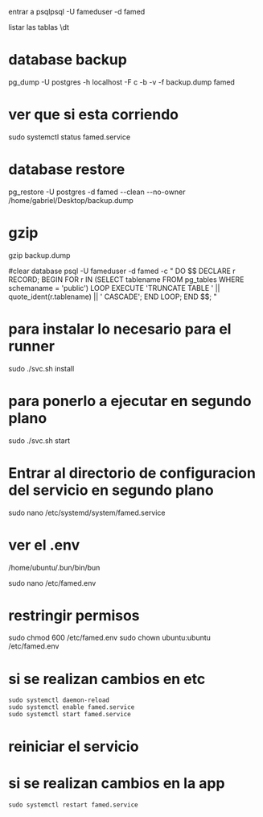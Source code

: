  entrar a
 psqlpsql -U fameduser -d famed


 listar las tablas
 \dt



# database backup

pg_dump -U postgres -h localhost -F c -b -v -f backup.dump famed

# ver que si esta corriendo

sudo systemctl status famed.service

# database restore

pg_restore -U postgres -d famed --clean --no-owner /home/gabriel/Desktop/backup.dump

# gzip

gzip backup.dump

#clear database
psql -U fameduser -d famed -c "
DO \$\$
DECLARE
r RECORD;
BEGIN
FOR r IN (SELECT tablename FROM pg_tables WHERE schemaname = 'public') LOOP
EXECUTE 'TRUNCATE TABLE ' || quote_ident(r.tablename) || ' CASCADE';
END LOOP;
END
\$\$; "

# para instalar lo necesario para el runner

sudo ./svc.sh install

# para ponerlo a ejecutar en segundo plano

sudo ./svc.sh start

# Entrar al directorio de configuracion del servicio en segundo plano

sudo nano /etc/systemd/system/famed.service

# ver el .env

/home/ubuntu/.bun/bin/bun

sudo nano /etc/famed.env

# restringir permisos

sudo chmod 600 /etc/famed.env
sudo chown ubuntu:ubuntu /etc/famed.env

# si se realizan cambios en etc

    sudo systemctl daemon-reload
    sudo systemctl enable famed.service
    sudo systemctl start famed.service

# reiniciar el servicio

# si se realizan cambios en la app

    sudo systemctl restart famed.service
